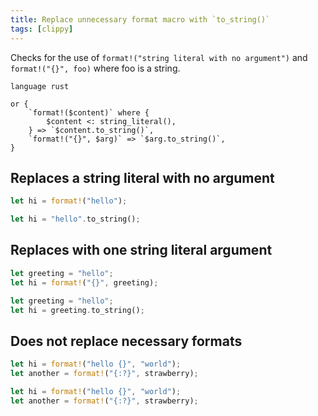 ```yaml
---
title: Replace unnecessary format macro with `to_string()`
tags: [clippy]
---
```


Checks for the use of `format!("string literal with no argument")` and `format!("{}", foo)` where foo is a string.


```grit
language rust

or {
    `format!($content)` where {
        $content <: string_literal(),
    } => `$content.to_string()`,
    `format!("{}", $arg)` => `$arg.to_string()`,
}
```

## Replaces a string literal with no argument

```rust
let hi = format!("hello");
```

```rust
let hi = "hello".to_string();
```

## Replaces with one string literal argument

```rust
let greeting = "hello";
let hi = format!("{}", greeting);
```

```rust
let greeting = "hello";
let hi = greeting.to_string();
```

## Does not replace necessary formats

```rust
let hi = format!("hello {}", "world");
let another = format!("{:?}", strawberry);
```

```rust
let hi = format!("hello {}", "world");
let another = format!("{:?}", strawberry);
```
